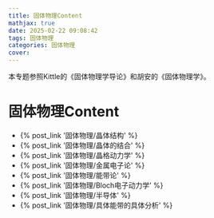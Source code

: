 ```yaml
---
title: 固体物理Content
mathjax: true
date: 2025-02-22 09:08:42
tags: 固体物理
categories: 固体物理
cover:
---
```


本专题参照Kittle的《固体物理学导论》和胡安的《固体物理学》。

# 固体物理Content

- {% post_link '固体物理/晶体结构' %}
- {% post_link '固体物理/晶体的结合' %}
- {% post_link '固体物理/晶格动力学' %}
- {% post_link '固体物理/金属电子论' %}
- {% post_link '固体物理/能带论' %}
- {% post_link '固体物理/Bloch电子动力学' %}
- {% post_link '固体物理/半导体' %}
- {% post_link '固体物理/具体能带的具体分析' %}